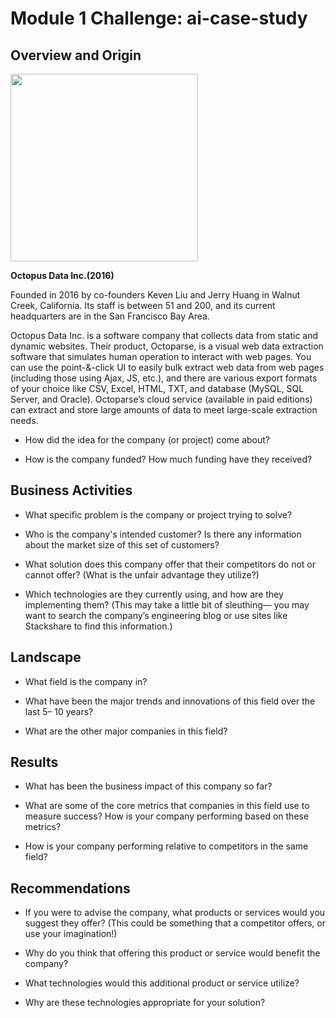 # Module 1 Challenge: ai-case-study

## Overview and Origin

[<img src="https://www.octoparse.com/_next/static/media/logo.e87773de.svg" width="300">](http://google.com.au/](https://www.octoparse.com/about))

**Octopus Data Inc.(2016)**

Founded in 2016 by co-founders Keven Liu and Jerry Huang in Walnut Creek, California. 
Its staff is between 51 and 200, and its current headquarters are in the San Francisco Bay Area. 

Octopus Data Inc. is a software company that collects data from static and dynamic websites. Their product, Octoparse, is a visual web data extraction software that simulates human operation to interact with web pages. You can use the point-&-click UI to easily bulk extract web data from web pages (including those using Ajax, JS, etc.), and there are various export formats of your choice like CSV, Excel, HTML, TXT, and database (MySQL, SQL Server, and Oracle). Octoparse’s cloud service (available in paid editions) can extract and store large amounts of data to meet large-scale extraction needs.

* How did the idea for the company (or project) come about?

* How is the company funded? How much funding have they received?

## Business Activities

* What specific problem is the company or project trying to solve?

* Who is the company's intended customer? Is there any information about the market size of this set of customers?

* What solution does this company offer that their competitors do not or cannot offer? (What is the unfair advantage they utilize?)

* Which technologies are they currently using, and how are they implementing them? (This may take a little bit of sleuthing&mdash; you may want to search the company’s engineering blog or use sites like Stackshare to find this information.)

## Landscape

* What field is the company in?

* What have been the major trends and innovations of this field over the last 5&ndash; 10 years?

* What are the other major companies in this field?

## Results

* What has been the business impact of this company so far?

* What are some of the core metrics that companies in this field use to measure success? How is your company performing based on these metrics?

* How is your company performing relative to competitors in the same field?

## Recommendations

* If you were to advise the company, what products or services would you suggest they offer? (This could be something that a competitor offers, or use your imagination!)

* Why do you think that offering this product or service would benefit the company?

* What technologies would this additional product or service utilize?

* Why are these technologies appropriate for your solution?
